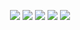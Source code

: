 <div align="center">
    

![](http://github-profile-summary-cards.vercel.app/api/cards/profile-details?username=orchlonn&theme=aura)
![](http://github-profile-summary-cards.vercel.app/api/cards/repos-per-language?username=orchlonn&theme=aura)
![](http://github-profile-summary-cards.vercel.app/api/cards/most-commit-language?username=orchlonn&theme=aura)
![](http://github-profile-summary-cards.vercel.app/api/cards/stats?username=orchlonn&theme=aura)
![](http://github-profile-summary-cards.vercel.app/api/cards/productive-time?username=orchlonn&theme=aura&utcOffset=-8)


</div>
